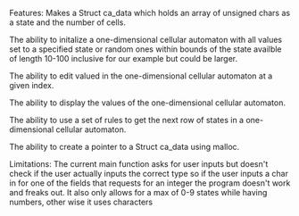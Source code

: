 Features:
Makes a Struct ca_data which holds an array of unsigned chars as a state and the number of cells.

The ability to initalize a one-dimensional cellular automaton with all values set to a specified state or random ones within
bounds of the state availble of length 10-100 inclusive for our example but could be larger.

The ability to edit valued in the one-dimensional cellular automaton at a given index.

The ability to display the values of the one-dimensional cellular automaton.

The ability to use a set of rules to get the next row of states in a one-dimensional cellular automaton.

The ability to create a pointer to a Struct ca_data using malloc.

Limitations:
The current main function asks for user inputs but doesn't check if the user actually inputs the correct type so if the user inputs
a char in for one of the fields that requests for an integer the program doesn't work and freaks out.
It also only allows for a max of 0-9 states while having numbers, other wise it uses characters
